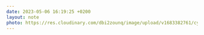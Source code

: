 ```yaml
---
date: 2023-05-06 16:19:25 +0200
layout: note
photo: https://res.cloudinary.com/dbi2zounq/image/upload/v1683382761/cya9la68ivi2iimpliw9.jpg
---
```


